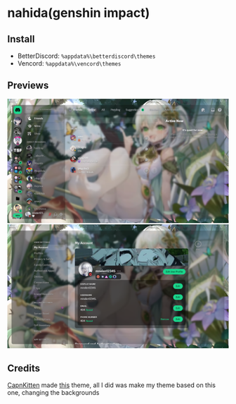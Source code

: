 # nahida(genshin impact)

## Install
- BetterDiscord: `%appdata%\betterdiscord\themes`
- Vencord: `%appdata%\vencord\themes`

## Previews
![1](https://raw.githubusercontent.com/mnelen12345/nahida-genshin-impact/main/assets/1.PNG)
![2](https://raw.githubusercontent.com/mnelen12345/nahida-genshin-impact/main/assets/2.PNG)

## Credits
[CapnKitten](https://github.com/CapnKitten) made [this](https://github.com/CapnKitten/Translucence) theme, all I did was make my theme based on this one, changing the backgrounds
